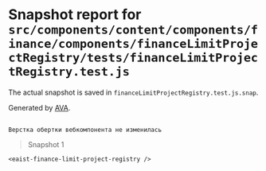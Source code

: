 # Snapshot report for `src/components/content/components/finance/components/financeLimitProjectRegistry/tests/financeLimitProjectRegistry.test.js`

The actual snapshot is saved in `financeLimitProjectRegistry.test.js.snap`.

Generated by [AVA](https://avajs.dev).

## 
    Верстка обертки вебкомпонента не изменилась


> Snapshot 1

    <eaist-finance-limit-project-registry />
